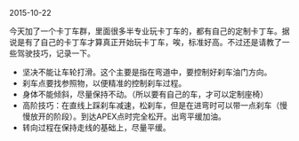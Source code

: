 2015-10-22

今天加了一个卡丁车群，里面很多半专业玩卡丁车的，都有自己的定制卡丁车。据说是有了自己的卡丁车才算真正开始玩卡丁车，唉，标准好高。不过还是请教了一些驾驶技巧，记录一下。

* 坚决不能让车轮打滑。这个主要是指在弯道中，要控制好刹车油门方向。
* 刹车点要找参照物，以便精准的控制刹车过程。
* 身体不能倾斜，尽量保持不动。（所以要有自己的车，才可以定制座椅）
* 高阶技巧：在直线上踩刹车减速，松刹车，但是在进弯时可以带一点刹车（慢慢放开的阶段）。到达APEX点时完全松开。出弯平缓加油。
* 转向过程在保持走线的基础上，尽量平缓。
